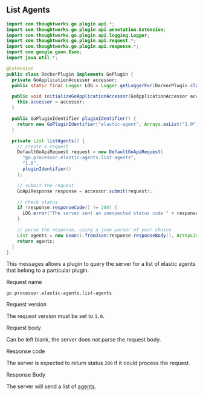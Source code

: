 ## List Agents

```java
import com.thoughtworks.go.plugin.api.*;
import com.thoughtworks.go.plugin.api.annotation.Extension;
import com.thoughtworks.go.plugin.api.logging.Logger;
import com.thoughtworks.go.plugin.api.request.*;
import com.thoughtworks.go.plugin.api.response.*;
import com.google.gson.Gson;
import java.util.*;

@Extension
public class DockerPlugin implements GoPlugin {
  private GoApplicationAccessor accessor;
  public static final Logger LOG = Logger.getLoggerFor(DockerPlugin.class);

  public void initializeGoApplicationAccessor(GoApplicationAccessor accessor) {
    this.accessor = accessor;
  }

  public GoPluginIdentifier pluginIdentifier() {
    return new GoPluginIdentifier("elastic-agent", Arrays.asList("1.0"))
  }

  private List listAgents() {
    // create a request
    DefaultGoApiRequest request = new DefaultGoApiRequest(
      "go.processor.elastic-agents.list-agents",
      "1.0",
      pluginIdentifier()
    );

    // submit the request
    GoApiResponse response = accessor.submit(request);

    // check status
    if (response.responseCode() != 200) {
      LOG.error("The server sent an unexpected status code " + response.responseCode() + " with the response body " + response.responseBody());
    }

    // parse the response, using a json parser of your choice
    List agents = new Gson().fromJson(response.responseBody(), ArrayList.class);
    return agents;
  }
}
```

This messages allows a plugin to query the server for a list of elastic agents that belong to a particular plugin.

<p class='request-name-heading'>Request name</p>

`go.processor.elastic-agents.list-agents`

<p class='request-body-heading'>Request version</p>

The request version must be set to `1.0`.

<p class='request-body-heading'>Request body</p>

Can be left blank, the server does not parse the request body.

<p class='response-code-heading'>Response code</p>

The server is expected to return status `200` if it could process the request.

<p class='response-body-heading'>Response Body</p>

The server will send a list of [agents](#elastic-agent-object).
